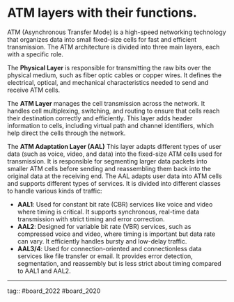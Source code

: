 # ATM layers with their functions.

ATM (Asynchronous Transfer Mode) is a high-speed networking technology that organizes data into small fixed-size cells for fast and efficient transmission. The ATM architecture is divided into three main layers, each with a specific role.

The **Physical Layer** is responsible for transmitting the raw bits over the physical medium, such as fiber optic cables or copper wires. It defines the electrical, optical, and mechanical characteristics needed to send and receive ATM cells.

The **ATM Layer** manages the cell transmission across the network. It handles cell multiplexing, switching, and routing to ensure that cells reach their destination correctly and efficiently. This layer adds header information to cells, including virtual path and channel identifiers, which help direct the cells through the network.

The **ATM Adaptation Layer (AAL)** This layer adapts different types of user data (such as voice, video, and data) into the fixed-size ATM cells used for transmission. It is responsible for segmenting larger data packets into smaller ATM cells before sending and reassembling them back into the original data at the receiving end. The AAL adapts user data into ATM cells and supports different types of services. It is divided into different classes to handle various kinds of traffic:

- **AAL1**: Used for constant bit rate (CBR) services like voice and video where timing is critical. It supports synchronous, real-time data transmission with strict timing and error correction.
- **AAL2**: Designed for variable bit rate (VBR) services, such as compressed voice and video, where timing is important but data rate can vary. It efficiently handles bursty and low-delay traffic.
- **AAL3/4**: Used for connection-oriented and connectionless data services like file transfer or email. It provides error detection, segmentation, and reassembly but is less strict about timing compared to AAL1 and AAL2.

---

tag:: #board_2022 #board_2020 

